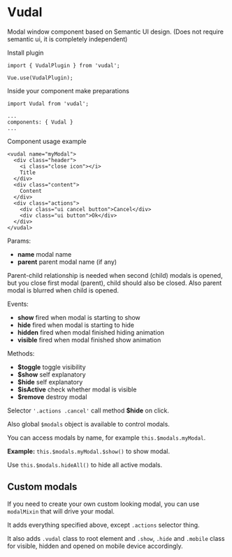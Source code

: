 # Vudal

Modal window component based on Semantic UI design. (Does not require semantic ui, it is completely independent)

Install plugin
```
import { VudalPlugin } from 'vudal';

Vue.use(VudalPlugin);
```

Inside your component make preparations
```
import Vudal from 'vudal';

...
components: { Vudal }
...
```

Component usage example
```
<vudal name="myModal">
  <div class="header">
    <i class="close icon"></i>
    Title
  </div>
  <div class="content">
    Content
  </div>
  <div class="actions">
    <div class="ui cancel button">Cancel</div>
    <div class="ui button">Ok</div>
  </div>
</vudal>
```

Params:

* **name** modal name
* **parent** parent modal name (if any)

Parent-child relationship is needed when second (child) modals is opened, but you close first modal (parent), child should also be closed. Also parent modal is blurred when child is opened.

Events:

* **show** fired when modal is starting to show
* **hide** fired when modal is starting to hide
* **hidden** fired when modal finished hiding animation
* **visible** fired when modal finished show animation

Methods:

* **$toggle** toggle visibility
* **$show** self explanatory
* **$hide** self explanatory
* **$isActive** check whether modal is visible
* **$remove** destroy modal

Selector ```'.actions .cancel'``` call method **$hide** on click.

Also global `$modals` object is available to control modals.

You can access modals by name, for example `this.$modals.myModal`. 

**Example:** `this.$modals.myModal.$show()` to show modal.

Use `this.$modals.hideAll()` to hide all active modals.

## Custom modals

If you need to create your own custom looking modal, you can use `modalMixin` that will drive your modal.

It adds everything specified above, except `.actions` selector thing.

It also adds `.vudal` class to root element and `.show`, `.hide` and `.mobile` class for visible, hidden
and opened on mobile device accordingly.
